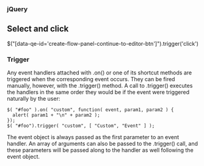 ### jQuery

## Select and click
$("[data-qe-id='create-flow-panel-continue-to-editor-btn']").trigger('click')
    
### Trigger
Any event handlers attached with .on() or one of its shortcut methods are triggered when the corresponding event occurs. They can be fired manually, however, with the .trigger() method. A call to .trigger() executes the handlers in the same order they would be if the event were triggered naturally by the user:
```
$( "#foo" ).on( "custom", function( event, param1, param2 ) {
  alert( param1 + "\n" + param2 );
});
$( "#foo").trigger( "custom", [ "Custom", "Event" ] );

```
The event object is always passed as the first parameter to an event handler. An array of arguments can also be passed to the .trigger() call, and these parameters will be passed along to the handler as well following the event object. 
